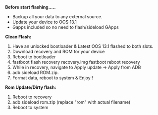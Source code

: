 **Before start flashing.....**
- Backup all your data to any external source. 
- Update your device to OOS 13.1
- Gapps included so no need to flash/sideload GApps

**Clean Flash:**
1. Have an unlocked bootloader & Latest OOS 13.1 flashed to both slots.
2. Download recovery and ROM for your device
3. Reboot to bootloader
4. fastboot flash recovery recovery.img
fastboot reboot recovery
5. While in recovery, navigate to Apply update -> Apply from ADB
6. adb sideload ROM.zip.
7. Format data, reboot to system & Enjoy !

**Rom Update/Dirty flash:**
1. Reboot to recovery 
2. adb sideload rom.zip (replace "rom" with actual filename) 
3. Reboot to system
